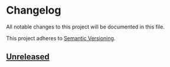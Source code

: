 # Changelog

All notable changes to this project will be documented in this file.

This project adheres to [Semantic Versioning](https://semver.org/spec/v2.0.0.html).

## [Unreleased]

[unreleased]: https://github.com/Pop-Code/nestjs-console/compare/v0.0.1...HEAD
